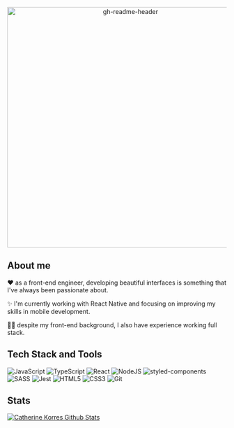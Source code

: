 <p align="center">
 <img width="550" alt="gh-readme-header" src="https://user-images.githubusercontent.com/16155022/114254992-fe8a2380-9988-11eb-8696-ecf5e08af72f.png">
</p>

## About me
 ❤️️ as a front-end engineer, developing beautiful interfaces is something that I've always been passionate about.

 ✨ I'm currently working with React Native and focusing on improving my skills in mobile development.

:woman_technologist: despite my front-end background, I also have experience working full stack.

## Tech Stack and Tools
<img alt="JavaScript" src="https://img.shields.io/badge/javascript%20-%23F7DF1E.svg?&style=for-the-badge&logo=javascript&logoColor=black"/> <img alt="TypeScript" src="https://img.shields.io/badge/typescript%20-%23007ACC.svg?&style=for-the-badge&logo=typescript&logoColor=white"/> <img alt="React" src="https://img.shields.io/badge/react%20-%2320232a.svg?&style=for-the-badge&logo=react&logoColor=%2361DAFB"/> <img alt="NodeJS" src="https://img.shields.io/badge/node.js%20-%2343853D.svg?&style=for-the-badge&logo=node.js&logoColor=white"/>  <img alt="styled-components" src="https://img.shields.io/badge/styled--components-DB7093?style=for-the-badge&logo=styled-components&logoColor=white"/> 
<img alt="SASS" src="https://img.shields.io/badge/SASS%20-CC6699.svg?&style=for-the-badge&logo=SASS&logoColor=white"/> <img alt="Jest" src="https://img.shields.io/badge/-jest-%23C21325?&style=for-the-badge&logo=jest&logoColor=white"/> <img alt="HTML5" src="https://img.shields.io/badge/html5%20-%23E34F26.svg?&style=for-the-badge&logo=html5&logoColor=white"/> <img alt="CSS3" src="https://img.shields.io/badge/css3%20-%231572B6.svg?&style=for-the-badge&logo=css3&logoColor=white"/> <img alt="Git" src="https://img.shields.io/badge/git%20-%23F05033.svg?&style=for-the-badge&logo=git&logoColor=white"/> 

## Stats
[![Catherine Korres Github Stats](https://github-readme-stats.vercel.app/api?username=catherinekorres&show_icons=true&count_private=true&theme=radical)](https://github.com/catherinekorres)
